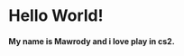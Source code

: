 # Hello World!
<h4>My name is Mawrody and i love play in cs2.</h4>
<img link='https://avatars.dzeninfra.ru/get-zen_doc/53963/pub_650c5816dcff1731998af0a3_650c583c983b547919913e45/scale_1200'>
